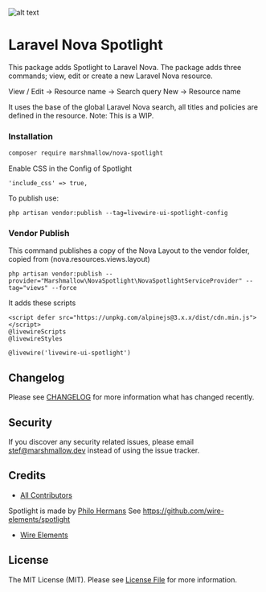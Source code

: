 ![alt text](https://marshmallow.dev/cdn/media/logo-red-237x46.png "marshmallow.")

# Laravel Nova Spotlight

This package adds Spotlight to Laravel Nova. 
The package adds three commands; view, edit or create a new Laravel Nova resource.

View / Edit -> Resource name -> Search query
New -> Resource name

It uses the base of the global Laravel Nova search, all titles and policies are defined in the resource.
Note: This is a WIP.

### Installation

```bash
composer require marshmallow/nova-spotlight
```

Enable CSS in the Config of Spotlight
```
'include_css' => true,
```

To publish use:
```
php artisan vendor:publish --tag=livewire-ui-spotlight-config
```


### Vendor Publish

This command publishes a copy of the Nova Layout to the vendor folder, copied from (nova.resources.views.layout)
```
php artisan vendor:publish --provider="Marshmallow\NovaSpotlight\NovaSpotlightServiceProvider" --tag="views" --force
```

It adds these scripts

```
<script defer src="https://unpkg.com/alpinejs@3.x.x/dist/cdn.min.js"></script>
@livewireScripts
@livewireStyles
```

```
@livewire('livewire-ui-spotlight')
```

## Changelog

Please see [CHANGELOG](CHANGELOG.md) for more information what has changed recently.

## Security

If you discover any security related issues, please email stef@marshmallow.dev instead of using the issue tracker.

## Credits

-   [All Contributors](../../contributors)

Spotlight is made by [Philo Hermans](https://github.com/philoNL)
See https://github.com/wire-elements/spotlight

-   [Wire Elements](https://github.com/wire-elements/)

## License

The MIT License (MIT). Please see [License File](LICENSE) for more information.

